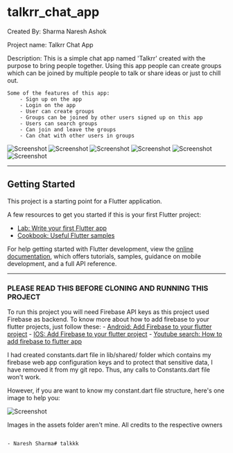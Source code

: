 # talkrr_chat_app

Created By: Sharma Naresh Ashok

Project name: Talkrr Chat App

Description: 
    This is a simple chat app named 'Talkrr' created with the purpose to bring people together. Using this app people can create groups which can be joined by multiple people to talk or share ideas or just to chill out.

    Some of the features of this app:
        - Sign up on the app
        - Login on the app
        - User can create groups
        - Groups can be joined by other users signed up on this app
        - Users can search groups
        - Can join and leave the groups
        - Can chat with other users in groups

![Screenshot](lib/shared/signup.jpg)
![Screenshot](lib/shared/login.jpg)
![Screenshot](lib/shared/creating_group.jpg)
![Screenshot](lib/shared/searching_group.jpg)
![Screenshot](lib/shared/exiting%20group.jpg)
![Screenshot](lib/shared/logout.jpg)

---------------------------------------------------------------------------------------------------------------------------------------

## Getting Started

This project is a starting point for a Flutter application.

A few resources to get you started if this is your first Flutter project:

- [Lab: Write your first Flutter app](https://docs.flutter.dev/get-started/codelab)
- [Cookbook: Useful Flutter samples](https://docs.flutter.dev/cookbook)

For help getting started with Flutter development, view the
[online documentation](https://docs.flutter.dev/), which offers tutorials,
samples, guidance on mobile development, and a full API reference.

---------------------------------------------------------------------------------------------------------------------------------------

### PLEASE READ THIS BEFORE CLONING AND RUNNING THIS PROJECT

To run this project you will need Firebase API keys as this project used Firebase as backend. To know more about how to add firebase to your flutter projects, just follow these: 
    - [Android: Add Firebase to your flutter project](https://firebase.google.com/docs/flutter/setup?platform=android)
    - [IOS: Add Firebase to your flutter project](https://firebase.google.com/docs/flutter/setup?platform=ios)
    - [Youtube search: How to add firebase to flutter app](https://www.youtube.com/results?search_query=how+to+add+firebase+to+flutter+app)

I had created constants.dart file in lib/shared/ folder which contains my firebase web app configuration keys and to protect that sensitive data, I have removed it from my git repo. Thus, any calls to Constants.dart file won't work.

However, if you are want to know my constant.dart file structure, here's one image to help you:

![Screenshot](lib/shared/constant_file_screenshot.jpg)

Images in the assets folder aren't mine. All credits to the respective owners

                                                                                - Naresh Sharma#   t a l k k k  
 